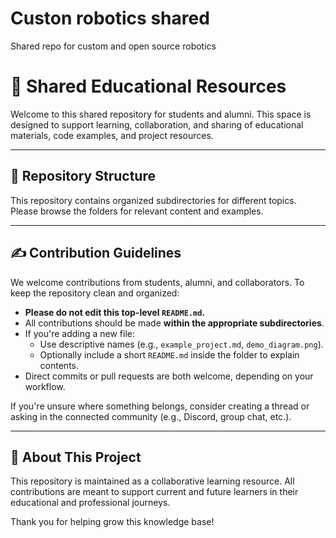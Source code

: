 # Custon robotics shared
Shared repo for custom and open source robotics

# 📘 Shared Educational Resources

Welcome to this shared repository for students and alumni. This space is designed to support learning, collaboration, and sharing of educational materials, code examples, and project resources.

---

## 📁 Repository Structure

This repository contains organized subdirectories for different topics. Please browse the folders for relevant content and examples.


---

## ✍️ Contribution Guidelines

We welcome contributions from students, alumni, and collaborators. To keep the repository clean and organized:

- **Please do not edit this top-level `README.md`.**
- All contributions should be made **within the appropriate subdirectories**.
- If you're adding a new file:
  - Use descriptive names (e.g., `example_project.md`, `demo_diagram.png`).
  - Optionally include a short `README.md` inside the folder to explain contents.
- Direct commits or pull requests are both welcome, depending on your workflow.

If you're unsure where something belongs, consider creating a thread or asking in the connected community (e.g., Discord, group chat, etc.).

---

## 🤝 About This Project

This repository is maintained as a collaborative learning resource. All contributions are meant to support current and future learners in their educational and professional journeys.

Thank you for helping grow this knowledge base!
